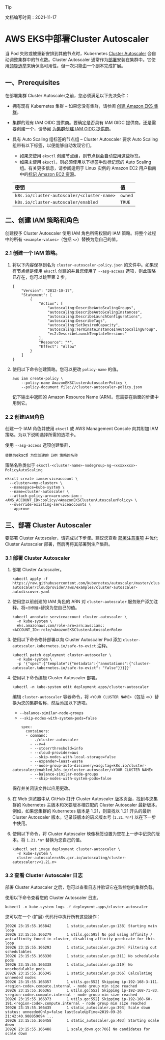 > [!TIP]
>
> 文档编写时间：2021-11-17

# AWS EKS中部署Cluster Autoscaler

当 Pod 失败或被重新安排到其他节点时，Kubernetes [Cluster Autoscaler](https://github.com/kubernetes/autoscaler/tree/master/cluster-autoscaler) 会自动调整集群中的节点数。Cluster Autoscaler 通常作为[部署](https://github.com/kubernetes/autoscaler/tree/master/cluster-autoscaler/cloudprovider/aws/examples)安装在集群中。它使用[领导选举](https://en.wikipedia.org/wiki/Leader_election)来确保高可用性，但一次只能由一个副本完成扩展。

## 一、Prerequisites

在部署集群 Cluster Autoscaler之前，您必须满足以下先决条件：

- 拥有现有 Kubernetes 集群 – 如果您没有集群，请参阅 [创建 Amazon EKS 集群](https://docs.aws.amazon.com/zh_cn/eks/latest/userguide/create-cluster.html)。

- 集群的现有 IAM OIDC 提供商。要确定是否具有 IAM OIDC 提供商，还是需要创建一个，请参阅 [为集群创建 IAM OIDC 提供商](https://docs.aws.amazon.com/zh_cn/eks/latest/userguide/enable-iam-roles-for-service-accounts.html)。

- 具有 Auto Scaling 组标签的节点组 – Cluster Autoscaler 要求 Auto Scaling 组带有以下标签，以便能够自动发现它们。

  - 如果您使用 `eksctl` 创建节点组，则节点组会自动应用这些标签。
  - 如果未使用 `eksctl`，则必须使用以下标签手动标记您的 Auto Scaling 组。有关更多信息，请参阅适用于 Linux 实例的 Amazon EC2 用户指南 中的[标记 Amazon EC2 资源](https://docs.aws.amazon.com/AWSEC2/latest/UserGuide/Using_Tags.html)。

  | 密钥                                       | 值      |
  | :----------------------------------------- | :------ |
  | `k8s.io/cluster-autoscaler/<cluster-name>` | `owned` |
  | `k8s.io/cluster-autoscaler/enabled`        | `TRUE`  |

## 二、创建 IAM 策略和角色

创建授予 Cluster Autoscaler 使用 IAM 角色所需权限的 IAM 策略。将整个过程中的所有 `<example-values>`（包括 `<>`）替换为您自己的值。

### 2.1 创建一个 IAM 策略。

1. 将以下内容保存到名为 `cluster-autoscaler-policy.json` 的文件中。如果现有节点组是使用 `eksctl` 创建的并且您使用了 `--asg-access` 选项，则此策略已存在，您可以跳至第 2 步。

   ```
   {
       "Version": "2012-10-17",
       "Statement": [
           {
               "Action": [
                   "autoscaling:DescribeAutoScalingGroups",
                   "autoscaling:DescribeAutoScalingInstances",
                   "autoscaling:DescribeLaunchConfigurations",
                   "autoscaling:DescribeTags",
                   "autoscaling:SetDesiredCapacity",
                   "autoscaling:TerminateInstanceInAutoScalingGroup",
                   "ec2:DescribeLaunchTemplateVersions"
               ],
               "Resource": "*",
               "Effect": "Allow"
           }
       ]
   }
   ```

2. 使用以下命令创建策略。您可以更改 `policy-name` 的值。

   ```
   aws iam create-policy \
       --policy-name AmazonEKSClusterAutoscalerPolicy \
       --policy-document file://cluster-autoscaler-policy.json
   ```

   记下输出中返回的 Amazon Resource Name (ARN)。您需要在后面的步骤中用到它。

### 2.2 创建IAM角色

创建一个 IAM 角色并使用 `eksctl` 或 AWS Management Console 向其附加 IAM 策略。为以下说明选择所需的选项卡。

使用 `--asg-access` 选项创建集群，

<AmazonEKSClusterAutoscalerPolicy>` 替换为 `eksctl` 为您创建的 IAM 策略的名称` 

 策略名称类似于 `eksctl-<cluster-name>-nodegroup-ng-<xxxxxxxx>-PolicyAutoScaling`

```shell
eksctl create iamserviceaccount \
  --cluster=<my-cluster> \
  --namespace=kube-system \
  --name=cluster-autoscaler \
  --attach-policy-arn=arn:aws:iam::<AWS_ACCOUNT_ID>:policy/<AmazonEKSClusterAutoscalerPolicy> \
  --override-existing-serviceaccounts \
  --approve
```

## 三、部署 Cluster Autoscaler

要部署 Cluster Autoscaler，请完成以下步骤。建议您查看 [部署注意事项](https://docs.aws.amazon.com/zh_cn/eks/latest/userguide/cluster-autoscaler.html#ca-deployment-considerations) 并优化 Cluster Autoscaler 部署，然后再将其部署到生产集群。

### 3.1 部署 Cluster Autoscaler

1. 部署 Cluster Autoscaler。

   ```
   kubectl apply -f https://raw.githubusercontent.com/kubernetes/autoscaler/master/cluster-autoscaler/cloudprovider/aws/examples/cluster-autoscaler-autodiscover.yaml
   ```

2. 使用您以前创建的 IAM 角色的 ARN 对 `cluster-autoscaler` 服务账户添加注释。将`<示例值>`替换为您自己的值。

   ```
   kubectl annotate serviceaccount cluster-autoscaler \
     -n kube-system \
     eks.amazonaws.com/role-arn=arn:aws:iam::<ACCOUNT_ID>:role/<AmazonEKSClusterAutoscalerRole>
   ```

3. 使用以下命令修补部署以向 Cluster Autoscaler Pod 添加 `cluster-autoscaler.kubernetes.io/safe-to-evict` 注释。

   ```
   kubectl patch deployment cluster-autoscaler \
     -n kube-system \
     -p '{"spec":{"template":{"metadata":{"annotations":{"cluster-autoscaler.kubernetes.io/safe-to-evict": "false"}}}}}'
   ```

4. 使用以下命令编辑 Cluster Autoscaler 部署。

   ```
   kubectl -n kube-system edit deployment.apps/cluster-autoscaler
   ```

   编辑 `cluster-autoscaler` 容器命令，将 `<YOUR CLUSTER NAME>`（包括 `<>`）替换为您的集群名称，然后添加以下选项。

   - `--balance-similar-node-groups`
   - `--skip-nodes-with-system-pods=false`

   ```
       spec:
         containers:
         - command:
           - ./cluster-autoscaler
           - --v=4
           - --stderrthreshold=info
           - --cloud-provider=aws
           - --skip-nodes-with-local-storage=false
           - --expander=least-waste
           - --node-group-auto-discovery=asg:tag=k8s.io/cluster-autoscaler/enabled,k8s.io/cluster-autoscaler/<YOUR CLUSTER NAME>
           - --balance-similar-node-groups
           - --skip-nodes-with-system-pods=false
   ```

   保存并关闭该文件以应用更改。

5. 在 Web 浏览器中从 GitHub 打开 Cluster Autoscaler [版本](https://github.com/kubernetes/autoscaler/releases)页面，找到与您集群的 Kubernetes 主版本和次要版本相匹配的 Cluster Autoscaler 最新版本。例如，如果您集群的 Kubernetes 版本是 1.21，则查找以 1.21 开头的最新 Cluster Autoscaler 版本。记录该版本的语义版本号 (`1.21.*n*`) 以在下一步中使用。

6. 使用以下命令，将 Cluster Autoscaler 映像标签设置为您在上一步中记录的版本。将 `1.21.*n*` 替换为您自己的值。

   ```
   kubectl set image deployment cluster-autoscaler \
     -n kube-system \
     cluster-autoscaler=k8s.gcr.io/autoscaling/cluster-autoscaler:v<1.21.n>
   ```

### 3.2 查看 Cluster Autoscaler 日志

部署 Cluster Autoscaler 之后，您可以查看日志并验证它在监控您的集群负载。

使用以下命令查看您的 Cluster Autoscaler 日志。

```
kubectl -n kube-system logs -f deployment.apps/cluster-autoscaler
```

您可以在一个 (扩展) 代码行中执行所有这些操作：

```
I0926 23:15:55.165842       1 static_autoscaler.go:138] Starting main loop
I0926 23:15:55.166279       1 utils.go:595] No pod using affinity / antiaffinity found in cluster, disabling affinity predicate for this loop
I0926 23:15:55.166293       1 static_autoscaler.go:294] Filtering out schedulables
I0926 23:15:55.166330       1 static_autoscaler.go:311] No schedulable pods
I0926 23:15:55.166338       1 static_autoscaler.go:319] No unschedulable pods
I0926 23:15:55.166345       1 static_autoscaler.go:366] Calculating unneeded nodes
I0926 23:15:55.166357       1 utils.go:552] Skipping ip-192-168-3-111.<region-code>.compute.internal - node group min size reached
I0926 23:15:55.166365       1 utils.go:552] Skipping ip-192-168-71-83.<region-code>.compute.internal - node group min size reached
I0926 23:15:55.166373       1 utils.go:552] Skipping ip-192-168-60-191.<region-code>.compute.internal - node group min size reached
I0926 23:15:55.166435       1 static_autoscaler.go:393] Scale down status: unneededOnly=false lastScaleUpTime=2019-09-26 21:42:40.908059094 ...
I0926 23:15:55.166458       1 static_autoscaler.go:403] Starting scale down
I0926 23:15:55.166488       1 scale_down.go:706] No candidates for scale down
```